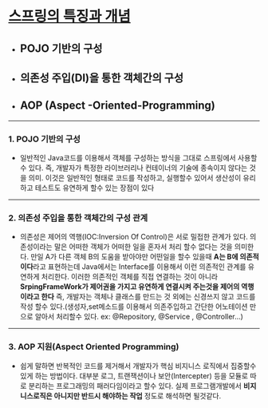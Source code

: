 [스프링의 특징과 개념](http://12bme.tistory.com/157)
======

* ## POJO 기반의 구성
* ## 의존성 주입(DI)을 통한 객체간의 구성
* ## AOP (Aspect -Oriented-Programming)
---
### 1. POJO 기반의 구성
* 일반적인 Java코드를 이용해서 객체를 구성하는 방식을 그대로 스프링에서 사용할수 있다. 즉, 개발자가 특정한 라이브러리나 컨테이너의 기술에 종속이지 않다는 것을 의미.
이것은 일반적인 형태로 코드를 작성하고, 실행할수 있어서 생산성이 유리하고 테스트도 유연하게 할수 있는 장점이 있다
---

### 2. 의존성 주입을 통한 객체간의 구성 관계
* 의존성은 제어의 역행(IOC:Inversion Of Control)은 서로 밀접한 관계가 있다. 의존성이라는 말은 어떠한 객체가 어떠한 일을 혼자서 처리 할수 없다는 것을 의미한다.
만일 A가 다른 객체 B의 도움을 받아야만 어떤일을 할수 있을때 **A는 B에 의존적이다**라고 표현하는데  Java에서는 Interface를 이용해서 이런 의존적인 관계를 유연하게 처리한다.  이러한 의존적인 객체를 직접 연결하는 것이 아니라 **SrpingFrameWork가 제어권을 가지고 유연하게 연결시켜 주는것을 제어의 역행 이라고 한다**  즉, 개발자는 객체나 클래스를 만드는 것 외에는 신경쓰지 않고 코드를 작성 할수 있다.(생성자,set메소드를 이용해서 의존주입하고 간단한 어노테이션 만으로 알아서 처리할수 있다. ex: @Repository, @Service , @Controller...)
---
### 3. AOP 지원(Aspect Oriented Programming)
* 쉽게 말하면 반복적인 코드를 제거해서 개발자가 핵심 비지니스 로직에서 집중할수 있게 하는 방법이다. 대부분 로그, 트랜잭션이나 보안(Intercepter) 등을 모듈로 따로 분리하는 프로그래밍의 패러다임이라고 할수 있다. 실제 프로그램개발에서 **비지니스로직은 아니지만 반드시 해야하는 작업** 정도로 해석하면 될것같다.
